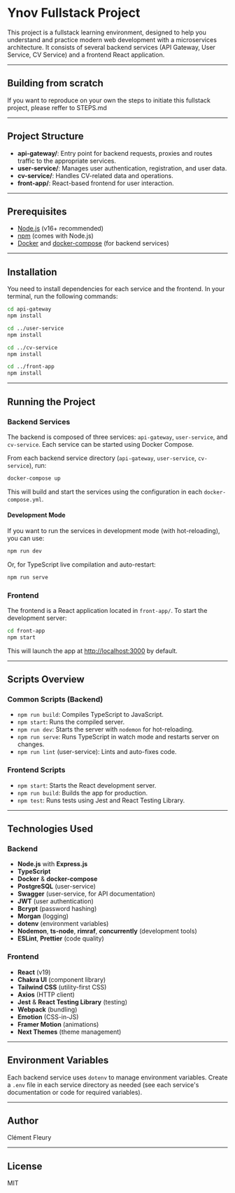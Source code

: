 # Ynov Fullstack Project

This project is a fullstack learning environment, designed to help you understand and practice modern web development with a microservices architecture. It consists of several backend services (API Gateway, User Service, CV Service) and a frontend React application.

---

## Building from scratch

If you want to reproduce on your own the steps to initiate this fullstack project, please reffer to STEPS.md

---

## Project Structure

- **api-gateway/**: Entry point for backend requests, proxies and routes traffic to the appropriate services.
- **user-service/**: Manages user authentication, registration, and user data.
- **cv-service/**: Handles CV-related data and operations.
- **front-app/**: React-based frontend for user interaction.

---

## Prerequisites

- [Node.js](https://nodejs.org/) (v16+ recommended)
- [npm](https://www.npmjs.com/) (comes with Node.js)
- [Docker](https://www.docker.com/) and [docker-compose](https://docs.docker.com/compose/) (for backend services)

---

## Installation

You need to install dependencies for each service and the frontend. In your terminal, run the following commands:

```bash
cd api-gateway
npm install

cd ../user-service
npm install

cd ../cv-service
npm install

cd ../front-app
npm install
```

---

## Running the Project

### Backend Services

The backend is composed of three services: `api-gateway`, `user-service`, and `cv-service`. Each service can be started using Docker Compose.

From each backend service directory (`api-gateway`, `user-service`, `cv-service`), run:

```bash
docker-compose up
```

This will build and start the services using the configuration in each `docker-compose.yml`.

#### Development Mode

If you want to run the services in development mode (with hot-reloading), you can use:

```bash
npm run dev
```

Or, for TypeScript live compilation and auto-restart:

```bash
npm run serve
```

### Frontend

The frontend is a React application located in `front-app/`. To start the development server:

```bash
cd front-app
npm start
```

This will launch the app at [http://localhost:3000](http://localhost:3000) by default.

---

## Scripts Overview

### Common Scripts (Backend)

- `npm run build`: Compiles TypeScript to JavaScript.
- `npm start`: Runs the compiled server.
- `npm run dev`: Starts the server with `nodemon` for hot-reloading.
- `npm run serve`: Runs TypeScript in watch mode and restarts server on changes.
- `npm run lint` (user-service): Lints and auto-fixes code.

### Frontend Scripts

- `npm start`: Starts the React development server.
- `npm run build`: Builds the app for production.
- `npm test`: Runs tests using Jest and React Testing Library.

---

## Technologies Used

### Backend

- **Node.js** with **Express.js**
- **TypeScript**
- **Docker** & **docker-compose**
- **PostgreSQL** (user-service)
- **Swagger** (user-service, for API documentation)
- **JWT** (user authentication)
- **Bcrypt** (password hashing)
- **Morgan** (logging)
- **dotenv** (environment variables)
- **Nodemon**, **ts-node**, **rimraf**, **concurrently** (development tools)
- **ESLint**, **Prettier** (code quality)

### Frontend

- **React** (v19)
- **Chakra UI** (component library)
- **Tailwind CSS** (utility-first CSS)
- **Axios** (HTTP client)
- **Jest** & **React Testing Library** (testing)
- **Webpack** (bundling)
- **Emotion** (CSS-in-JS)
- **Framer Motion** (animations)
- **Next Themes** (theme management)

---

## Environment Variables

Each backend service uses `dotenv` to manage environment variables. Create a `.env` file in each service directory as needed (see each service's documentation or code for required variables).

---

## Author

Clément Fleury

---

## License

MIT
